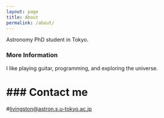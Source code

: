 ```yaml
---
layout: page
title: About
permalink: /about/
---
```


Astronomy PhD student in Tokyo. 

### More Information

I like playing guitar, programming, and exploring the universe.

# ### Contact me

#[livingston@astron.s.u-tokyo.ac.jp](mailto:livingston@astron.s.u-tokyo.ac.jp)

